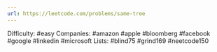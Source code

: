 ```yaml
---
url: https://leetcode.com/problems/same-tree
---
```


Difficulty: #easy
Companies: #amazon #apple #bloomberg #facebook #google #linkedin #microsoft
Lists: #blind75 #grind169 #neetcode150
